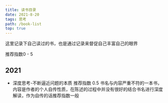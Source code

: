 ```yaml
---
title: 读书目录
date: 2021-8-20
tags: 思考
path: /book-list
top: true
---
```


这里记录下自己读过的书，也是通过记录来督促自己丰富自己的眼界

推荐指数0 - 5

## 2021

* 深度思考-不断逼近问题的本质  推荐指数 0.5
书名与内容严重不符的一本书，内容是作者的个人自传性质，在陈述的过程中并没有很好的结合书名进行深度解读，作为自传的话推荐指数一般